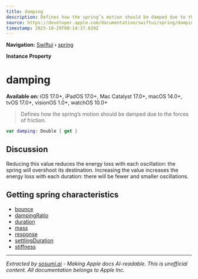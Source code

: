```yaml
---
title: damping
description: Defines how the spring’s motion should be damped due to the forces of friction.
source: https://developer.apple.com/documentation/swiftui/spring/damping
timestamp: 2025-10-29T00:14:37.639Z
---
```


**Navigation:** [Swiftui](/documentation/swiftui) › [spring](/documentation/swiftui/spring)

**Instance Property**

# damping

**Available on:** iOS 17.0+, iPadOS 17.0+, Mac Catalyst 17.0+, macOS 14.0+, tvOS 17.0+, visionOS 1.0+, watchOS 10.0+

> Defines how the spring’s motion should be damped due to the forces of friction.

```swift
var damping: Double { get }
```

## Discussion

Reducing this value reduces the energy loss with each oscillation: the spring will overshoot its destination. Increasing the value increases the energy loss with each duration: there will be fewer and smaller oscillations.

## Getting spring characteristics

- [bounce](/documentation/swiftui/spring/bounce)
- [dampingRatio](/documentation/swiftui/spring/dampingratio)
- [duration](/documentation/swiftui/spring/duration)
- [mass](/documentation/swiftui/spring/mass)
- [response](/documentation/swiftui/spring/response)
- [settlingDuration](/documentation/swiftui/spring/settlingduration)
- [stiffness](/documentation/swiftui/spring/stiffness)

---

*Extracted by [sosumi.ai](https://sosumi.ai) - Making Apple docs AI-readable.*
*This is unofficial content. All documentation belongs to Apple Inc.*
